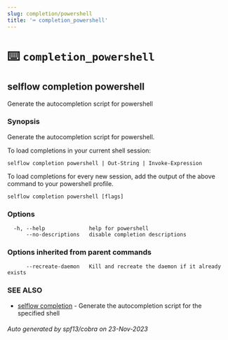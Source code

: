 ```yaml
---
slug: completion/powershell
title: '⌨ completion_powershell'
---
```


# ⌨️ `completion_powershell`

## selflow completion powershell

Generate the autocompletion script for powershell

### Synopsis

Generate the autocompletion script for powershell.

To load completions in your current shell session:

    selflow completion powershell | Out-String | Invoke-Expression

To load completions for every new session, add the output of the above command
to your powershell profile.

```
selflow completion powershell [flags]
```

### Options

```
  -h, --help              help for powershell
      --no-descriptions   disable completion descriptions
```

### Options inherited from parent commands

```
      --recreate-daemon   Kill and recreate the daemon if it already exists
```

### SEE ALSO

- [selflow completion](selflow_completion.md) - Generate the autocompletion script for the specified shell

###### Auto generated by spf13/cobra on 23-Nov-2023
